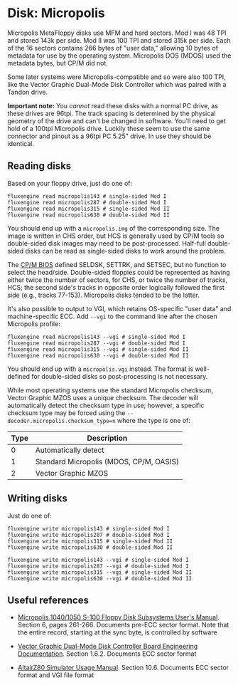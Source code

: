 Disk: Micropolis
================

Micropolis MetaFloppy disks use MFM and hard sectors. Mod I was 48 TPI and
stored 143k per side. Mod II was 100 TPI and stored 315k per side. Each of the
16 sectors contains 266 bytes of "user data," allowing 10 bytes of metadata for
use by the operating system. Micropolis DOS (MDOS) used the metadata bytes, but
CP/M did not.

Some later systems were Micropolis-compatible and so were also 100 TPI, like
the Vector Graphic Dual-Mode Disk Controller which was paired with a Tandon
drive.

**Important note:** You _cannot_ read these disks with a normal PC drive, as
these drives are 96tpi. The track spacing is determined by the physical geometry
of the drive and can't be changed in software. You'll need to get hold of a
100tpi Micropolis drive. Luckily these seem to use the same connector and
pinout as a 96tpi PC 5.25" drive. In use they should be identical.

Reading disks
-------------

Based on your floppy drive, just do one of:

```
fluxengine read micropolis143 # single-sided Mod I
fluxengine read micropolis287 # double-sided Mod I
fluxengine read micropolis315 # single-sided Mod II
fluxengine read micropolis630 # double-sided Mod II
```

You should end up with a `micropolis.img` of the corresponding size. The image
is written in CHS order, but HCS is generally used by CP/M tools so
double-sided disk images may need to be post-processed. Half-full double-sided
disks can be read as single-sided disks to work around the problem.

The [CP/M BIOS](https://www.seasip.info/Cpm/bios.html) defined SELDSK, SETTRK,
and SETSEC, but no function to select the head/side. Double-sided floppies
could be represented as having either twice the number of sectors, for CHS, or
twice the number of tracks, HCS; the second side's tracks in opposite order
logically followed the first side (e.g., tracks 77-153). Micropolis disks
tended to be the latter.

It's also possible to output to VGI, which retains OS-specific "user data" and
machine-specific ECC. Add `--vgi` to the command line after the chosen
Micropolis profile:
```
fluxengine read micropolis143 --vgi # single-sided Mod I
fluxengine read micropolis287 --vgi # double-sided Mod I
fluxengine read micropolis315 --vgi # single-sided Mod II
fluxengine read micropolis630 --vgi # double-sided Mod II
```

You should end up with a `micropolis.vgi` instead. The format is well-defined
for double-sided disks so post-processing is not necessary.

While most operating systems use the standard Micropolis checksum, Vector
Graphic MZOS uses a unique checksum.  The decoder will automatically detect
the checksum type in use; however, a specific checksum type may be forced
using the `--decoder.micropolis.checksum_type=n` where the type is one of:

| Type | Description                             |
|------|-----------------------------------------|
| 0    | Automatically detect                    |
| 1    | Standard Micropolis (MDOS, CP/M, OASIS) |
| 2    | Vector Graphic MZOS                     |


Writing disks
-------------

Just do one of:

```
fluxengine write micropolis143 # single-sided Mod I
fluxengine write micropolis287 # double-sided Mod I
fluxengine write micropolis315 # single-sided Mod II
fluxengine write micropolis630 # double-sided Mod II

fluxengine write micropolis143 --vgi # single-sided Mod I
fluxengine write micropolis287 --vgi # double-sided Mod I
fluxengine write micropolis315 --vgi # single-sided Mod II
fluxengine write micropolis630 --vgi # double-sided Mod II
```

Useful references
-----------------

  - [Micropolis 1040/1050 S-100 Floppy Disk Subsystems User's Manual][micropolis1040/1050].
    Section 6, pages 261-266. Documents pre-ECC sector format. Note that the
    entire record, starting at the sync byte, is controlled by software

  - [Vector Graphic Dual-Mode Disk Controller Board Engineering Documentation][vectordualmode].
    Section 1.6.2. Documents ECC sector format

  - [AltairZ80 Simulator Usage Manual][altairz80]. Section 10.6. Documents ECC
    sector format and VGI file format

[micropolis1040/1050]: http://www.bitsavers.org/pdf/micropolis/metafloppy/1084-01_1040_1050_Users_Manual_Apr79.pdf
[vectordualmode]: http://bitsavers.org/pdf/vectorGraphic/hardware/7200-1200-02-1_Dual-Mode_Disk_Controller_Board_Engineering_Documentation_Feb81.pdf
[altairz80]: http://www.bitsavers.org/simh.trailing-edge.com_201206/pdf/altairz80_doc.pdf
